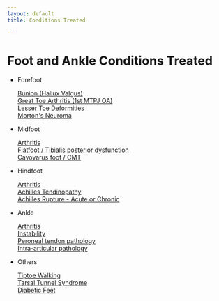 ```yaml
---
layout: default
title: Conditions Treated

---
```


# Foot and Ankle Conditions Treated

* Forefoot

   [Bunion (Hallux Valgus)](conditions/forefoot-bunion)  
   [Great Toe Arthritis (1st MTPJ OA)](conditions/forefoot-mtpj)    
   [Lesser Toe Deformities](conditions/lesser-toe)    
   [Morton's Neuroma](conditions/mortons-neuroma)


* Midfoot

   [Arthritis](conditions/midfoot-oa)  
   [Flatfoot / Tibialis posterior dysfunction](conditions/flatfoot)  
   [Cavovarus foot / CMT](conditions/midfoot-cavovarus)


* Hindfoot

   [Arthritis](conditions/hindfoot-arthritis)  
   [Achilles Tendinopathy](conditions/tendinopathy)  
   [Achilles Rupture - Acute or Chronic](conditions/rupture)


* Ankle

   [Arthritis](conditions/ankle-arthritis)  
   [Instability](conditions/instability)   
   [Peroneal tendon pathology](conditions/peroneal-tendon)  
   [Intra-articular pathology](conditions/intra-articular) 


* Others

   [Tiptoe Walking](conditions/tiptoe-walking)  
   [Tarsal Tunnel Syndrome](conditions/tarsal-tunnel)    
   [Diabetic Feet](conditions/diabetic-feet) 
